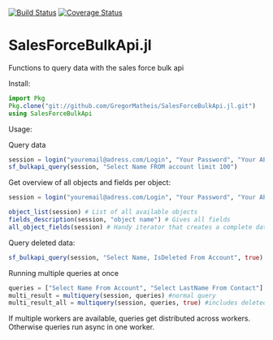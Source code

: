 [![Build Status](https://travis-ci.org/GregorMatheis/SalesForceBulkApi.jl.svg?branch=master)](https://travis-ci.org/GregorMatheis/SalesForceBulkApi.jl)
[![Coverage Status](https://coveralls.io/repos/github/GregorMatheis/SalesForceBulkApi.jl/badge.svg?branch=master)](https://coveralls.io/github/GregorMatheis/SalesForceBulkApi.jl?branch=master)

# SalesForceBulkApi.jl
Functions to query data with the sales force bulk api

Install:

```julia
import Pkg
Pkg.clone("git://github.com/GregorMatheis/SalesForceBulkApi.jl.git")
using SalesForceBulkApi
```

Usage:

Query data
```julia
session = login("youremail@adress.com/Login", "Your Password", "Your API Version (e.g. 45.0)")
sf_bulkapi_query(session, "Select Name FROM account limit 100")
```

Get overview of all objects and fields per object:

```julia
session = login("youremail@adress.com/Login", "Your Password", "Your API Version (e.g. 45.0)")

object_list(session) # List of all available objects
fields_description(session, "object name") # Gives all fields 
all_object_fields(session) # Handy iterator that creates a complete dataframe with all objects and fields. Runs a couple of seconds
```
Query deleted data:
```julia
sf_bulkapi_query(session, "Select Name, IsDeleted From Account", true) 
```

Running multiple queries at once
```julia
queries = ["Select Name From Account", "Select LastName From Contact"]
multi_result = multiquery(session, queries) #normal query
multi_result_all = multiquery(session, queries, true) #includes deleted objects
```
If multiple workers are available, queries get distributed across workers. Otherwise queries run async in one worker.

